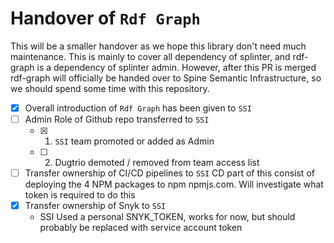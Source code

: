 # Handover of `Rdf Graph`
This will be a smaller handover as we hope this library don't need much maintenance. This is mainly to cover all dependency of splinter, and rdf-graph is a dependency of splinter admin. However, after this PR is merged rdf-graph will officially be handed over to Spine Semantic Infrastructure, so we should spend some time with this repository.

- [x] Overall introduction of `Rdf Graph` has been given to `SSI`
- [ ] Admin Role of Github repo transferred to `SSI`
  - [x] 1. `SSI` team promoted or added as Admin
  - [ ] 2. Dugtrio demoted / removed from team access list
- [ ] Transfer ownership of CI/CD pipelines to `SSI`
  CD part of this consist of deploying the 4 NPM packages to npm npmjs.com. Will investigate what token is required to do this
- [x] Transfer ownership of Snyk to `SSI`
    - SSI Used a personal SNYK_TOKEN, works for now, but should probably be replaced with service account token
